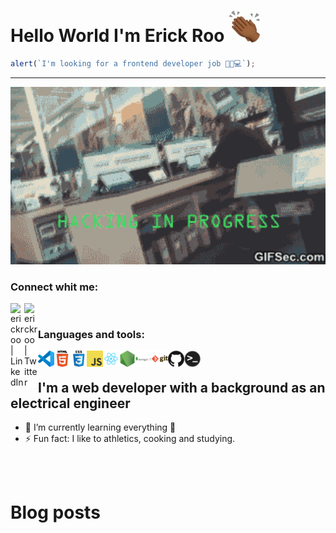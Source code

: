 # Hello World I'm Erick Roo <img src='assets/clapping-clap.gif' style="width:10%"/>

```javascript
alert(`I'm looking for a frontend developer job 🔧🔨💻`);
```

---

<img src="assets/GIF-Hacker.gif" alt="main gif" style="width: 100vw"/>

### Connect whit me:

[<img align="left" alt="erickroo | LinkedIn" style="background-color: white; width: 22px" src="https://cdn.jsdelivr.net/npm/simple-icons@v3/icons/linkedin.svg" />][linkedin]
[<img align="left" alt="erickroo | Twitter" style="background-color: white; width: 22px" src="https://cdn.jsdelivr.net/npm/simple-icons@v3/icons/twitter.svg" />][twitter]

<br/>

### Languages and tools:

[<img align="left" alt="Visual Studio Code" style="background-color: white; width: 26px" src="https://raw.githubusercontent.com/github/explore/80688e429a7d4ef2fca1e82350fe8e3517d3494d/topics/visual-studio-code/visual-studio-code.png" />][webdevplaylist]
[<img align="left" alt="HTML5" style="background-color: white; width: 26px" src="https://raw.githubusercontent.com/github/explore/80688e429a7d4ef2fca1e82350fe8e3517d3494d/topics/html/html.png" />][webdevplaylist]
[<img align="left" alt="CSS3" style="background-color: white; width: 26px" src="https://raw.githubusercontent.com/github/explore/80688e429a7d4ef2fca1e82350fe8e3517d3494d/topics/css/css.png" />][cssplaylist]
[<img align="left" alt="JavaScript" style="background-color: white; width: 26px" src="https://raw.githubusercontent.com/github/explore/80688e429a7d4ef2fca1e82350fe8e3517d3494d/topics/javascript/javascript.png" />][jsplaylist]
[<img align="left" alt="React" style="background-color: white; width: 26px" src="https://raw.githubusercontent.com/github/explore/80688e429a7d4ef2fca1e82350fe8e3517d3494d/topics/react/react.png" />][reactplaylist]
[<img align="left" alt="Node.js" style="background-color: white; width: 26px" src="https://raw.githubusercontent.com/github/explore/80688e429a7d4ef2fca1e82350fe8e3517d3494d/topics/nodejs/nodejs.png" />][webdevplaylist]
[<img align="left" alt="MongoDB" style="background-color: white; width: 26px" src="https://raw.githubusercontent.com/github/explore/80688e429a7d4ef2fca1e82350fe8e3517d3494d/topics/mongodb/mongodb.png" />][webdevplaylist]
[<img align="left" alt="Git" style="background-color: white; width: 26px" src="https://raw.githubusercontent.com/github/explore/80688e429a7d4ef2fca1e82350fe8e3517d3494d/topics/git/git.png" />][webdevplaylist]
[<img align="left" alt="GitHub" style="background-color: white; width: 26px" src="https://raw.githubusercontent.com/github/explore/78df643247d429f6cc873026c0622819ad797942/topics/github/github.png" />][webdevplaylist]
[<img align="left" alt="Terminal" style="background-color: white; width: 26px" src="https://raw.githubusercontent.com/github/explore/80688e429a7d4ef2fca1e82350fe8e3517d3494d/topics/terminal/terminal.png" />][webdevplaylist]

<br />

## I'm a web developer with a background as an electrical engineer

- 🌱 I’m currently learning everything 🤣
- ⚡ Fun fact: I like to athletics, cooking and studying.

<br />
<br />

# Blog posts

<!-- BLOG-POST-LIST:START -->
<!-- BLOG-POST-LIST:END -->

<!-- Link de enlaces -->

[linkedin]: https://www.linkedin.com/in/erickroo/
[twitter]: https://twitter.com/ErickRoo2
[webdevplaylist]: https://www.youtube.com/playlist?list=PLkwxH9e_vrAJ0WbEsFA9W3I1W-g_BTsbt
[jsplaylist]: https://www.youtube.com/playlist?list=PLkwxH9e_vrALRJKu7wfXby3MKeflhTu6B
[cssplaylist]: https://www.youtube.com/playlist?list=PLkwxH9e_vrALSdvZuEh6gqQdmDoDIoqz4
[reactplaylist]: https://www.youtube.com/playlist?list=PLkwxH9e_vrAK4TdffpxKY3QGyHCpxFcQ0
